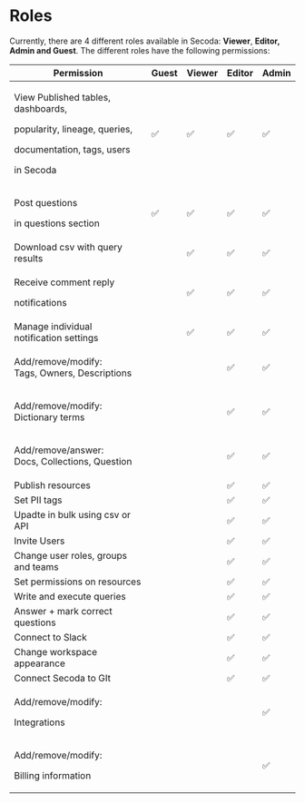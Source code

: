 # Roles

Currently, there are 4 different roles available in Secoda: **Viewer**, **Editor,** **Admin and Guest**. The different roles have the following permissions:

| Permission                                                                                                                     | Guest | Viewer | Editor | Admin |
| ------------------------------------------------------------------------------------------------------------------------------ | ----- | ------ | ------ | ----- |
| <p>View Published tables, dashboards,</p><p>popularity, lineage, queries,</p><p>documentation, tags, users</p><p>in Secoda</p> | ✅     | ✅      | ✅      | ✅     |
| <p>Post questions</p><p>in questions section</p>                                                                               | ✅     | ✅      | ✅      | ✅     |
| Download csv with query results                                                                                                |       | ✅      | ✅      | ✅     |
| <p>Receive comment reply</p><p>notifications</p>                                                                               |       | ✅      | ✅      | ✅     |
| Manage individual notification settings                                                                                        |       | ✅      | ✅      | ✅     |
| <p>Add/remove/modify:<br>Tags, Owners, Descriptions</p>                                                                        |       |        | ✅      | ✅     |
| <p>Add/remove/modify:<br>Dictionary terms</p>                                                                                  |       |        | ✅      | ✅     |
| <p>Add/remove/answer:<br>Docs, Collections, Question</p>                                                                       |       |        | ✅      | ✅     |
| Publish resources                                                                                                              |       |        | ✅      | ✅     |
| Set PII tags                                                                                                                   |       |        | ✅      | ✅     |
| Upadte in bulk using csv or API                                                                                                |       |        | ✅      | ✅     |
| Invite Users                                                                                                                   |       |        | ✅      | ✅     |
| Change user roles, groups and teams                                                                                            |       |        | ✅      | ✅     |
| Set permissions on resources                                                                                                   |       |        | ✅      | ✅     |
| Write and execute queries                                                                                                      |       |        | ✅      | ✅     |
| Answer + mark correct questions                                                                                                |       |        | ✅      | ✅     |
| Connect to Slack                                                                                                               |       |        | ✅      | ✅     |
| Change workspace appearance                                                                                                    |       |        | ✅      | ✅     |
| Connect Secoda to GIt                                                                                                          |       |        | ✅      | ✅     |
| <p>Add/remove/modify:</p><p>Integrations</p>                                                                                   |       |        |        | ✅     |
| <p>Add/remove/modify:</p><p>Billing information</p>                                                                            |       |        |        | ✅     |
